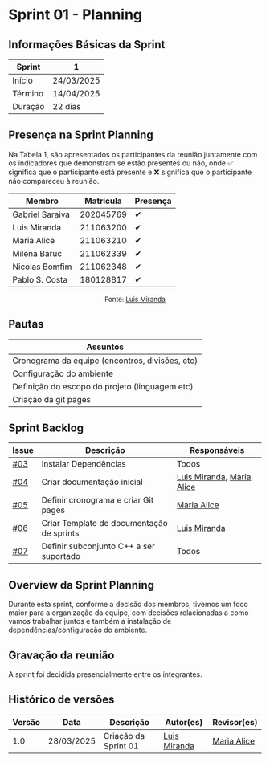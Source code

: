 # Sprint 01 - Planning
<!-- Este é um arquivo base, para criar uma ata, basta copiá-lo e preencher os dados da reunião -->

## Informações Básicas da Sprint

| Sprint  | 1             |
|---------|---------------|
| Início  | 24/03/2025    |
| Término | 14/04/2025    |
| Duração | 22 dias       |

## Presença na Sprint Planning

<!-- Colocar um ✅ se o participante estiver presente ou um ❌ caso negativo -->
Na Tabela 1, são apresentados os participantes da reunião juntamente com os indicadores que demonstram se estão presentes ou não, onde ✅ significa que o participante está presente e ❌ significa que o participante não compareceu à reunião.

| Membro                               | Matrícula        | Presença |
|--------------------------------------|--------------    | ---------|
| Gabriel Saraiva                      | 202045769        | ✔        |
| Luis Miranda                         | 211063200        | ✔        |
| Maria Alice                          | 211063210        | ✔        |
| Milena Baruc                         | 211062339        | ✔        |
| Nicolas Bomfim                       | 211062348        | ✔        |
| Pablo S. Costa                       | 180128817        | ✔        |

<center>

<font size="2"><p style="text-align: center">Fonte: [Luis Miranda](https://github.com/LuisMiranda10)</p></font>

</center>

## Pautas

<!-- pautas discutidas na reunião -->

| Assuntos                  |
|---------------------------|
| Cronograma da equipe (encontros, divisões, etc)                          |
| Configuração do ambiente                          |
| Definição do escopo do projeto (linguagem etc)                          |
| Criação da git pages                         |

## Sprint Backlog 
<!-- decisões feitas pela equipe -->
<!-- Github do time para facilitar ao colocar os responsáveis: 

[Gabriel Saraiva](https://github.com/gabrielsarcan)
[Luis Miranda](https://github.com/LuisMiranda10)
[Milena Baruc](https://github.com/MilenaBaruc)
[Maria Alice](https://github.com/Maliz30)
[Nicolas Bonfim](https://github.com/NickGehjk)
[Pablo S. Costa](https://github.com/pabloheika)

-->


| Issue                                                              | Descrição              | Responsáveis                                                        |
|--------------------------------------------------------------------|------------------------|---------------------------------------------------------------------|
| [#03](https://github.com/Maliz30/Interpretador_Cpp-Py/issues/3)   | Instalar Dependências                     | Todos            |
| [#04](https://github.com/Maliz30/Interpretador_Cpp-Py/issues/4)   | Criar documentação inicial                     | [Luis Miranda](https://github.com/LuisMiranda10), [Maria Alice](https://github.com/Maliz30)            |
| [#05](https://github.com/Maliz30/Interpretador_Cpp-Py/issues/5)   | Definir cronograma e criar Git pages                    | [Maria Alice](https://github.com/Maliz30)            |
| [#06](https://github.com/Maliz30/Interpretador_Cpp-Py/issues/6)   | Criar Template de documentação de sprints                     | [Luis Miranda](https://github.com/LuisMiranda10)            |
| [#07](https://github.com/Maliz30/Interpretador_Cpp-Py/issues/7)   | Definir subconjunto C++ a ser suportado                     | Todos            |


## Overview da Sprint Planning
<!-- compromissos que foram definidos para os integrantes, a data de entrega e os revisores, para facilitar o trabalho, pode pedir
para o chat GPT formar a tabela em HTML -->

Durante esta sprint, conforme a decisão dos membros, tivemos um foco maior para a organização da equipe, com decisões relacionadas a como vamos trabalhar juntos e também a instalação de dependências/configuração do ambiente.

## Gravação da reunião

A sprint foi decidida presencialmente entre os integrantes.

## Histórico de versões

<center>

| Versão    | Data           |  Descrição         | Autor(es)                            | Revisor(es)                            |
| --------- | -------------- | ------------------ | ------------------------------------ | -------------------------------------- |
| 1.0       | 28/03/2025     | Criação da Sprint 01           | [Luis Miranda](https://github.com/LuisMiranda10)          | [Maria Alice](https://github.com/Maliz30)            |

</center>